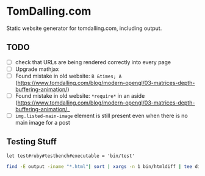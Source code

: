 # TomDalling.com

Static website generator for tomdalling.com, including output.

## TODO

 - [ ] check that URLs are being rendered correctly into every page
 - [ ] Upgrade mathjax
 - [ ] Found mistake in old website: `B &times; A`
   (https://www.tomdalling.com/blog/modern-opengl/03-matrices-depth-buffering-animation/)
 - [ ] Found mistake in old website: `*require*` in an aside
   (https://www.tomdalling.com/blog/modern-opengl/03-matrices-depth-buffering-animation/_
 - [ ] `img.listed-main-image` element is still present even when
   there is no main image for a post

## Testing Stuff

```vim
let test#ruby#testbench#executable = 'bin/test'
```

```bash
find -E output -iname "*.html"| sort | xargs -n 1 bin/htmldiff | tee diff.txt
```

